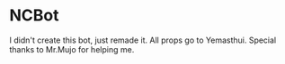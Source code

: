 NCBot
=====
I didn't create this bot, just remade it. All props go to Yemasthui. Special thanks to Mr.Mujo for helping me.
